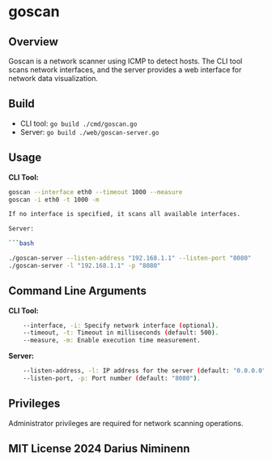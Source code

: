 # goscan

## Overview
Goscan is a network scanner using ICMP to detect hosts. The CLI tool scans network interfaces, and the server provides a web interface for network data visualization.

## Build
- CLI tool: `go build ./cmd/goscan.go`
- Server: `go build ./web/goscan-server.go`

## Usage
**CLI Tool:**
```bash
goscan --interface eth0 --timeout 1000 --measure
goscan -i eth0 -t 1000 -m

If no interface is specified, it scans all available interfaces.

Server:

```bash

./goscan-server --listen-address "192.168.1.1" --listen-port "8080"
./goscan-server -l "192.168.1.1" -p "8080"
```

## Command Line Arguments

**CLI Tool:**
```bash
    --interface, -i: Specify network interface (optional).
    --timeout, -t: Timeout in milliseconds (default: 500).
    --measure, -m: Enable execution time measurement.
```
**Server:**
```bash
    --listen-address, -l: IP address for the server (default: "0.0.0.0").
    --listen-port, -p: Port number (default: "8080").
```
## Privileges

Administrator privileges are required for network scanning operations.

## MIT License 2024 Darius Niminenn